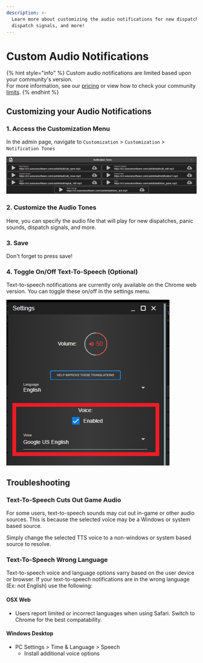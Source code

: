 ```yaml
---
description: >-
  Learn more about customizing the audio notifications for new dispatches,
  dispatch signals, and more!
---
```


# Custom Audio Notifications

{% hint style="info" %}
Custom audio notifications are limited based upon your community's version.\
For more information, see our [pricing](../../pricing/faq/) or view how to check your community [limits](../getting-started/view-your-limits.md).
{% endhint %}

## Customizing your Audio Notifications

### 1. Access the Customization Menu

In the admin page, navigate to `Customization` > `Customization` > `Notification Tones`&#x20;

![Sonoran CAD - Custom Audio Notifications](<../../.gitbook/assets/image (38).png>)

### 2. Customize the Audio Tones

Here, you can specify the audio file that will play for new dispatches, panic sounds, dispatch signals, and more.

### 3. Save

Don't forget to press save!

### 4. Toggle On/Off Text-To-Speech (Optional)

Text-to-speech notifications are currently only available on the Chrome web version. You can toggle these on/off in the settings menu.

![Sonoran CAD - Toggle TTS](<../../.gitbook/assets/image (58).png>)

## Troubleshooting

### Text-To-Speech Cuts Out Game Audio

For some users, text-to-speech sounds may cut out in-game or other audio sources. This is because the selected voice may be a Windows or system based source.

Simply change the selected TTS voice to a non-windows or system based source to resolve.

### Text-To-Speech Wrong Language

Text-to-speech voice and language options varry based on the user device or browser. If your text-to-speech notifications are in the wrong language (Ex: not English) use the following:

#### OSX Web

* Users report limited or incorrect languages when using Safari. Switch to Chrome for the best compatability.

#### Windows Desktop

* PC Settings > Time & Language > Speech
  * Install additional voice options
